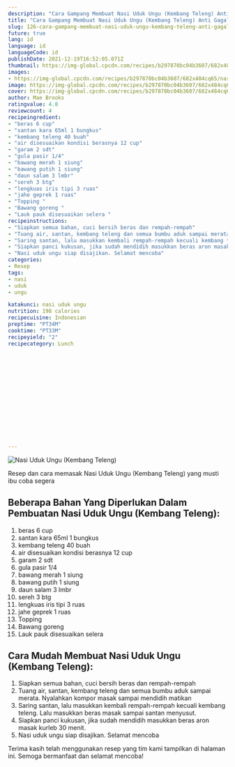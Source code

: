 ```yaml
---
description: "Cara Gampang Membuat Nasi Uduk Ungu (Kembang Teleng) Anti Gagal"
title: "Cara Gampang Membuat Nasi Uduk Ungu (Kembang Teleng) Anti Gagal"
slug: 126-cara-gampang-membuat-nasi-uduk-ungu-kembang-teleng-anti-gagal
future: true
lang: id
language: id
languageCode: id
publishDate: 2021-12-19T16:52:05.071Z 
thumbnail: https://img-global.cpcdn.com/recipes/b297870bc04b3607/682x484cq65/nasi-uduk-ungu-kembang-teleng-foto-resep-utama.png
images:
- https://img-global.cpcdn.com/recipes/b297870bc04b3607/682x484cq65/nasi-uduk-ungu-kembang-teleng-foto-resep-utama.png
image: https://img-global.cpcdn.com/recipes/b297870bc04b3607/682x484cq65/nasi-uduk-ungu-kembang-teleng-foto-resep-utama.png
cover: https://img-global.cpcdn.com/recipes/b297870bc04b3607/682x484cq65/nasi-uduk-ungu-kembang-teleng-foto-resep-utama.png
author: Mae Brooks
ratingvalue: 4.8
reviewcount: 4
recipeingredient:
- "beras 6 cup"
- "santan kara 65ml 1 bungkus"
- "kembang teleng 40 buah"
- "air disesuaikan kondisi berasnya 12 cup"
- "garam 2 sdt"
- "gula pasir 1/4"
- "bawang merah 1 siung"
- "bawang putih 1 siung"
- "daun salam 3 lmbr"
- "sereh 3 btg"
- "lengkuas iris tipi 3 ruas"
- "jahe geprek 1 ruas"
- "Topping "
- "Bawang goreng "
- "Lauk pauk disesuaikan selera "
recipeinstructions:
- "Siapkan semua bahan, cuci bersih beras dan rempah-rempah"
- "Tuang air, santan, kembang teleng dan semua bumbu aduk sampai merata. Nyalahkan kompor masak sampai mendidih matikan"
- "Saring santan, lalu masukkan kembali rempah-rempah kecuali kembang teleng. Lalu masukkan beras masak sampai santan menyusut."
- "Siapkan panci kukusan, jika sudah mendidih masukkan beras aron masak kurleb 30 menit."
- "Nasi uduk ungu siap disajikan. Selamat mencoba"
categories:
- Resep
tags:
- nasi
- uduk
- ungu

katakunci: nasi uduk ungu 
nutrition: 198 calories
recipecuisine: Indonesian
preptime: "PT34M"
cooktime: "PT33M"
recipeyield: "2"
recipecategory: Lunch


     
    
    
    
    
    
    
    
    
    
    
      
    
---
```



![Nasi Uduk Ungu (Kembang Teleng)](https://img-global.cpcdn.com/recipes/b297870bc04b3607/682x484cq65/nasi-uduk-ungu-kembang-teleng-foto-resep-utama.png)

Resep dan cara memasak  Nasi Uduk Ungu (Kembang Teleng) yang musti ibu coba segera

<!--inarticleads1-->

## Beberapa Bahan Yang Diperlukan Dalam Pembuatan Nasi Uduk Ungu (Kembang Teleng):

1. beras 6 cup
1. santan kara 65ml 1 bungkus
1. kembang teleng 40 buah
1. air disesuaikan kondisi berasnya 12 cup
1. garam 2 sdt
1. gula pasir 1/4
1. bawang merah 1 siung
1. bawang putih 1 siung
1. daun salam 3 lmbr
1. sereh 3 btg
1. lengkuas iris tipi 3 ruas
1. jahe geprek 1 ruas
1. Topping 
1. Bawang goreng 
1. Lauk pauk disesuaikan selera 



<!--inarticleads2-->

## Cara Mudah Membuat Nasi Uduk Ungu (Kembang Teleng):

1. Siapkan semua bahan, cuci bersih beras dan rempah-rempah
1. Tuang air, santan, kembang teleng dan semua bumbu aduk sampai merata. Nyalahkan kompor masak sampai mendidih matikan
1. Saring santan, lalu masukkan kembali rempah-rempah kecuali kembang teleng. Lalu masukkan beras masak sampai santan menyusut.
1. Siapkan panci kukusan, jika sudah mendidih masukkan beras aron masak kurleb 30 menit.
1. Nasi uduk ungu siap disajikan. Selamat mencoba




Terima kasih telah menggunakan resep yang tim kami tampilkan di halaman ini. Semoga bermanfaat dan selamat mencoba!
